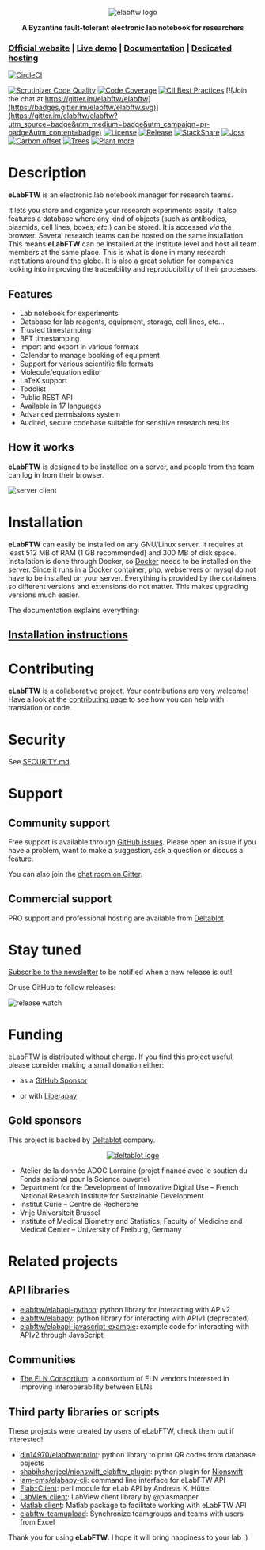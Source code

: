 <p align='center'>
  <img src='https://i.imgur.com/hq6SAZf.png' alt='elabftw logo' />
</p>

<p align='center'>
  <strong>A Byzantine fault-tolerant electronic lab notebook for researchers</strong>
</p>

### [Official website](https://www.elabftw.net) | [Live demo](https://demo.elabftw.net) | [Documentation](https://doc.elabftw.net) | [Dedicated hosting](https://www.deltablot.com/elabftw)

[![CircleCI](https://circleci.com/gh/elabftw/elabftw/tree/master.svg?style=svg)](https://circleci.com/gh/elabftw/elabftw/tree/master)

[![Scrutinizer Code Quality](https://scrutinizer-ci.com/g/elabftw/elabftw/badges/quality-score.png?b=master)](https://scrutinizer-ci.com/g/elabftw/elabftw/?branch=master)
[![Code Coverage](https://scrutinizer-ci.com/g/elabftw/elabftw/badges/coverage.png?b=master)](https://scrutinizer-ci.com/g/elabftw/elabftw/?branch=master)
[![CII Best Practices](https://bestpractices.coreinfrastructure.org/projects/2766/badge)](https://bestpractices.coreinfrastructure.org/projects/2766)
[![Join the chat at https://gitter.im/elabftw/elabftw](https://badges.gitter.im/elabftw/elabftw.svg)](https://gitter.im/elabftw/elabftw?utm_source=badge&utm_medium=badge&utm_campaign=pr-badge&utm_content=badge)
[![License](https://img.shields.io/badge/license-AGPL-blue.svg)](https://www.gnu.org/licenses/agpl-3.0.en.html)
[![Release](https://img.shields.io/github/release/elabftw/elabftw.svg)](https://github.com/elabftw/elabftw/releases/latest)
[![StackShare](https://img.shields.io/badge/tech-stack-0690fa.svg?style=flat)](https://stackshare.io/elabftw/elabftw)
[![Joss](http://joss.theoj.org/papers/10.21105/joss.00146/status.svg)](http://joss.theoj.org/papers/10.21105/joss.00146)<br>
[![Carbon offset](https://img.shields.io/ecologi/carbon/deltablot)](https://ecologi.com/deltablot)
[![Trees](https://img.shields.io/ecologi/trees/deltablot)](https://ecologi.com/deltablot)
[![Plant more](https://img.shields.io/badge/trees-plant%20more%20trees-brightgreen)](https://ecologi.com/?r=5f668f69232cc100192fbd04)

# Description

**eLabFTW** is an electronic lab notebook manager for research teams.

It lets you store and organize your research experiments easily. It also features a database where any kind of objects (such as antibodies, plasmids, cell lines, boxes, _etc_.) can be stored.
It is accessed _via_ the browser. Several research teams can be hosted on the same installation. This means **eLabFTW** can be installed at the institute level and host all team members at the same place. This is what is done in many research institutions around the globe. It is also a great solution for companies looking into improving the traceability and reproducibility of their processes.

## Features

* Lab notebook for experiments
* Database for lab reagents, equipment, storage, cell lines, etc...
* Trusted timestamping
* BFT timestamping
* Import and export in various formats
* Calendar to manage booking of equipment
* Support for various scientific file formats
* Molecule/equation editor
* LaTeX support
* Todolist
* Public REST API
* Available in 17 languages
* Advanced permissions system
* Audited, secure codebase suitable for sensitive research results

## How it works

**eLabFTW** is designed to be installed on a server, and people from the team can log in from their browser.

![server client](https://i.imgur.com/BcfFgQS.gif)

# Installation

**eLabFTW** can easily be installed on any GNU/Linux server. It requires at least 512 MB of RAM (1 GB recommended) and 300 MB of disk space. Installation is done through Docker, so [Docker](https://www.docker.com/) needs to be installed on the server. Since it runs in a Docker container, php, webservers or mysql do not have to be installed on your server.  Everything is provided by the containers so different versions and extensions do not matter. This makes upgrading versions much easier.

The documentation explains everything:

## [Installation instructions](https://doc.elabftw.net)

# Contributing

**eLabFTW** is a collaborative project. Your contributions are very welcome! Have a look at the [contributing page](https://doc.elabftw.net/contributing.html) to see how you can help with translation or code.

# Security

See [SECURITY.md](./SECURITY.md).

# Support

## Community support

Free support is available through [GitHub issues](https://github.com/elabftw/elabftw/issues/new/choose). Please open an issue if you have a problem, want to make a suggestion, ask a question or discuss a feature.

You can also join the [chat room on Gitter](https://gitter.im/elabftw/elabftw).

## Commercial support

PRO support and professional hosting are available from [Deltablot](https://www.deltablot.com/elabftw).

# Stay tuned

[Subscribe to the newsletter](https://eepurl.com/bTjcMj) to be notified when a new release is out!

Or use GitHub to follow releases:

![release watch](https://i.imgur.com/whSAWEs.gif)

# Funding

eLabFTW is distributed without charge. If you find this project useful, please consider making a small donation either:

* as a [GitHub Sponsor](https://github.com/sponsors/NicolasCARPi)

* or with [Liberapay](https://liberapay.com/NicolasCARPi/donate)

## Gold sponsors

This project is backed by [Deltablot](https://www.deltablot.com) company.

<p align='center'>
  <a href="https://www.deltablot.com">
    <img src='https://i.imgur.com/9j2a9na.jpg' alt='deltablot logo' />
  </a>
</p>

* Atelier de la donnée ADOC Lorraine (projet financé avec le soutien du Fonds national pour la Science ouverte)
* Department for the Development of Innovative Digital Use – French National Research Institute for Sustainable Development
* Institut Curie – Centre de Recherche
* Vrije Universiteit Brussel
* Institute of Medical Biometry and Statistics, Faculty of Medicine and Medical Center – University of Freiburg, Germany

# Related projects

## API libraries

* [elabftw/elabapi-python](https://github.com/elabftw/elabapi-python/): python library for interacting with APIv2
* [elabftw/elabapy](https://github.com/elabftw/elabapy): python library for interacting with APIv1 (deprecated)
* [elabftw/elabapi-javascript-example](https://github.com/elabftw/elabapi-javascript-example#readme): example code for interacting with APIv2 through JavaScript

## Communities

* [The ELN Consortium](https://github.com/TheELNConsortium/): a consortium of ELN vendors interested in improving interoperability between ELNs

## Third party libraries or scripts

These projects were created by users of eLabFTW, check them out if interested!

* [din14970/elabftwqrprint](https://github.com/din14970/elabftwqrprint): python library to print QR codes from database objects
* [shabihsherjeel/nionswift_elabftw_plugin](https://github.com/shabihsherjeel/nionswift_elabftw_plugin): python plugin for [Nionswift](https://github.com/nion-software/nionswift)
* [iam-cms/elabapy-cli](https://gitlab.com/iam-cms/workflows/extra-nodes/elabapy-cli): command line interface for eLabFTW API
* [Elab::Client](https://metacpan.org/pod/ELab::Client): perl module for eLab API by Andreas K. Hüttel
* [LabView client](https://www.vipm.io/package/plasmapper_lib_pl_elabftw_client/): LabView client library by @plasmapper
* [Matlab client](https://github.com/baillon/eLabAPI): Matlab package to facilitate working with eLabFTW API
* [elabftw-teamupload](https://github.com/HeFDI-DE/elabftw-teamupload/): Synchronize teamgroups and teams with users from Excel


Thank you for using **eLabFTW**. I hope it will bring happiness to your lab ;)
